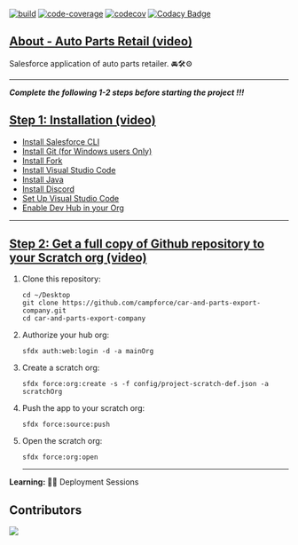 [![build](https://github.com/campforce/auto-parts-retail/actions/workflows/build.yml/badge.svg)](https://github.com/campforce/auto-parts-retail/actions/workflows/build.yml)
[![code-coverage](https://github.com/campforce/auto-parts-retail/actions/workflows/code-coverage.yml/badge.svg)](https://github.com/campforce/auto-parts-retail/actions/workflows/code-coverage.yml)
[![codecov](https://codecov.io/gh/campforce/auto-parts-retail/branch/main/graph/badge.svg?token=PGE9F3Z0NB)](https://codecov.io/gh/campforce/auto-parts-retail)
[![Codacy Badge](https://app.codacy.com/project/badge/Grade/6c7b346f469b4d7295173d058266558f)](https://www.codacy.com/gh/campforce/auto-parts-retail/dashboard?utm_source=github.com&amp;utm_medium=referral&amp;utm_content=campforce/auto-parts-retail&amp;utm_campaign=Badge_Grade)

## [**About** - Auto Parts Retail (video)](https://zoom.us/rec/play/oEhItPsStR5wsRXsc3_4RfRE0dwBvK3UXom-uqZNpkPVpz7-eLf9FRfrvWNvAN4OLaRVd2Lp3-rRJx_j.oXo5sKOG-0G39ng_?autoplay=true&startTime=1689271147000/)
Salesforce application of auto parts retailer. 🚘🛠⚙️
***
***Complete the following 1-2 steps before starting the project !!!***
## [Step 1: Installation (video)](https://zoom.us/rec/play/QF_dKsdnsIKPvAT98guYYZG_pporRnW2dGHeByTk6v03yYie46fydZT_17XIYB7_7PApm-IdBL5VM1ky.dVw2THyU1SM91WkK?autoplay=true&startTime=1689355391000/)


- [Install Salesforce CLI](https://developer.salesforce.com/tools/sfdxcli)
- [Install Git (for Windows users Only)](https://git-scm.com/downloads)
- [Install Fork](https://git-fork.com/)
- [Install Visual Studio Code](https://code.visualstudio.com/download)
- [Install Java](https://www.java.com/en/download/)
- [Install Discord](https://discord.com/download/)
- [Set Up Visual Studio Code](https://trailhead.salesforce.com/content/learn/projects/quick-start-lightning-web-components/set-up-visual-studio-code)
- [Enable Dev Hub in your Org](https://www.youtube.com/watch?v=Y1pZ9sFcILo)
---

## [Step 2: Get a full copy of Github repository to your Scratch org (video)](https://zoom.us/rec/play/uUp8Ddv0bA2pQaljXtzsqlIYmdcQuy_m7ynL05F9Ioc8J7ASYkb4zBqibSzgun3UnePfHKXm-orgdS8O.1IAH2SFTVGFVgwNJ?autoplay=true&startTime=1689413199000/)

1. Clone this repository:

    ```
    cd ~/Desktop
    git clone https://github.com/campforce/car-and-parts-export-company.git
    cd car-and-parts-export-company
    ```

1. Authorize your hub org:

    ```
    sfdx auth:web:login -d -a mainOrg
    ```

1. Create a scratch org:

    ```
    sfdx force:org:create -s -f config/project-scratch-def.json -a scratchOrg
    ```

1. Push the app to your scratch org:

    ```
    sfdx force:source:push
    ```
1. Open the scratch org:

    ```
    sfdx force:org:open
    ```


   ---
   
    
**Learning: 🙇💥** Deployment Sessions 
 
    
## Contributors
<a href = "https://github.com/campforce/car-and-parts-export-company/graphs/contributors">
  <img src = "https://contrib.rocks/image?repo=campforce/car-and-parts-export-company"/>
</a>


